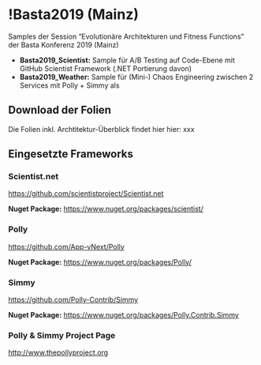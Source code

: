 # !Basta2019 (Mainz)
Samples der Session “Evolutionäre Architekturen und Fitness Functions” der Basta Konferenz 2019 (Mainz)

- **Basta2019_Scientist:** Sample für A/B Testing auf Code-Ebene mit GitHub Scientist Framework (.NET Portierung davon)
- **Basta2019_Weather:** Sample für (Mini-) Chaos Engineering zwischen 2 Services mit Polly + Simmy als

## Download der Folien
Die Folien inkl. Archtitektur-Überblick findet hier hier: xxx

## Eingesetzte Frameworks
### Scientist.net
https://github.com/scientistproject/Scientist.net 

**Nuget Package:** https://www.nuget.org/packages/scientist/

### Polly
https://github.com/App-vNext/Polly 

**Nuget Package:** https://www.nuget.org/packages/Polly/

### Simmy
https://github.com/Polly-Contrib/Simmy 

**Nuget Package:** https://www.nuget.org/packages/Polly.Contrib.Simmy

### Polly & Simmy Project Page
http://www.thepollyproject.org
